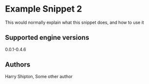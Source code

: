 # Example Snippet 2

This would normally explain what this snippet does, and how to use it

## Supported engine versions

0.0.1-0.4.6

## Authors

Harry Shipton, Some other author
